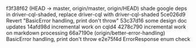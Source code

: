 f3f38f62 (HEAD -> master, origin/master, origin/HEAD) shade google deps in driver-cql-shaded, replace driver-cql with driver-cql-shaded
5ce026d9 Revert "BasicError handling, print don't throw"
53c37d16 some design doc updates
14afd98d incremental work on cqld4
4278c790 incremental work on markdown processing
66a7190e (origin/better-error-handling) BasicError handling, print don't throw
e2e75f4d ErrorResponse enum check
